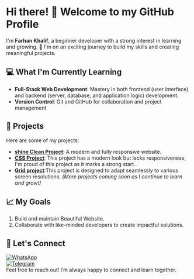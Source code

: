 # Hi there! 👋 Welcome to my GitHub Profile

I'm **Farhan Khalif**, a beginner developer with a strong interest in learning and growing. 🚀 I'm on an exciting journey to build my skills and creating meaningful projects.

## 💻 What I'm Currently Learning
- **Full-Stack Web Development**: Mastery in both frontend (user interface) and backend (server, database, and application logic) development.
- **Version Control**: Git and GitHub for collaboration and project management

## 📖 Projects
Here are some of my projects:
- **[shine Clean Project](https://farhan-khalif.github.io/clean_co/)**: A modern and fully responsive website.
- **[CSS Project](https://farhan-khalif.github.io/css-proj./)**: This project has a modern look but lacks responsiveness, I'm proud of this project as it marks a strong start..
- **[Grid project](https://farhan-khalif.github.io/grid_project/)**:This project is designed to adapt seamlessly to various screen resolutions.
*(More projects coming soon as I continue to learn and grow!)*

## 📈 My Goals
1. Build and maintain Beautiful Website.
2. Collaborate with like-minded developers to create impactful solutions.

## 🤝 Let's Connect 
[![WhatsApp](https://img.shields.io/badge/WhatsApp-25D366?style=flat&logo=whatsapp&logoColor=white)](https://wa.me/252617765246)  
[![Telegram](https://img.shields.io/badge/Telegram-0088CC?style=flat&logo=telegram&logoColor=white)](https://t.me/@farhaan252)  
Feel free to reach out! I’m always happy to connect and learn together.  

